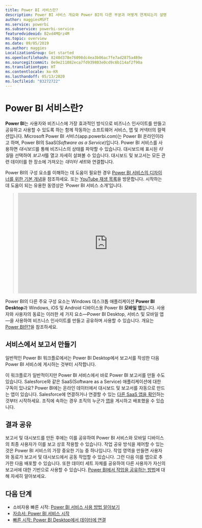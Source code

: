 ```yaml
---
title: Power BI 서비스란?
description: Power BI 서비스 개요와 Power BI의 다른 부분과 어떻게 연계되는지 설명합니다.
author: maggiesMSFT
ms.service: powerbi
ms.subservice: powerbi-service
featuredvideoid: B2vd4MQrz4M
ms.topic: overview
ms.date: 09/05/2019
ms.author: maggies
LocalizationGroup: Get started
ms.openlocfilehash: 8240d378e76098dc4ea3b06ac7fe7ad2875a489e
ms.sourcegitcommit: 0e9e211082eca7fd939803e0cd9c6b114af2f90a
ms.translationtype: HT
ms.contentlocale: ko-KR
ms.lasthandoff: 05/13/2020
ms.locfileid: "83272722"
---
```

# <a name="what-is-the-power-bi-service"></a>Power BI 서비스란?
**Power BI**는 사용자와 비즈니스에 가장 효과적인 방식으로 비즈니스 인사이트를 만들고 공유하고 사용할 수 있도록 하는 함께 작동하는 소프트웨어 서비스, 앱 및 커넥터의 컬렉션입니다. Microsoft Power BI *서비스*(app.powerbi.com)는 Power BI 온라인이라고 하며, Power BI의 SaaS(*Software as a Service*)입니다. Power BI 서비스를 사용하면 *대시보드*를 통해 비즈니스의 상태를 파악할 수 있습니다. 대시보드에 표시된 *타일*을 선택하여 *보고서*를 열고 자세히 살펴볼 수 있습니다. 대시보드 및 보고서는 모든 관련 데이터를 한 장소에 가져오는 *데이터 세트*와 연결합니다. 

Power BI의 구성 요소를 이해하는 데 도움이 필요한 경우 [Power BI 서비스의 디자이너를 위한 기본 개념](service-basic-concepts.md)을 참조하세요. 또는 [YouTube 재생 목록](https://www.youtube.com/playlist?list=PL1N57mwBHtN0JFoKSR0n-tBkUJHeMP2cP)을 방문합니다. 시작하는 데 도움이 되는 유용한 동영상은 ‘Power BI 서비스 소개’입니다. 

> 
> <iframe width="560" height="315" src="https://www.youtube.com/embed/B2vd4MQrz4M" frameborder="0" allowfullscreen></iframe>
> 

Power BI의 다른 주요 구성 요소는 Windows 데스크톱 애플리케이션 **Power BI Desktop**과 Windows, iOS 및 Android 디바이스용 Power BI **모바일 앱**입니다. 사용자와 사용자의 동료는 이러한 세 가지 요소&mdash;Power BI Desktop, 서비스 및 모바일 앱&mdash;을 사용하여 비즈니스 인사이트를 만들고 공유하며 사용할 수 있습니다. 개요는 [Power BI란?](fundamentals/power-bi-overview.md)을 참조하세요.

## <a name="creating-reports-in-the-service"></a>서비스에서 보고서 만들기
일반적인 Power BI 워크플로에서는 Power BI Desktop에서 보고서를 작성한 다음 Power BI 서비스에 게시하는 것부터 시작합니다.  

이 워크플로가 일반적이지만 Power BI 서비스에서 바로 Power BI 보고서를 만들 수도 있습니다. Salesforce와 같은 SaaS(Software as a Service) 애플리케이션에 대한 구독이 있나요? Power BI에는 온라인 데이터에서 대시보드 및 보고서를 자동으로 만드는 앱이 있습니다. Salesforce에 연결하거나 연결할 수 있는 [다른 SaaS 앱을 확인](connect-data/service-get-data.md)하는 것부터 시작하세요. 조직에 속하는 경우 조직의 누군가 [앱](collaborate-share/service-create-distribute-apps.md)을 게시하고 배포했을 수 있습니다.

## <a name="sharing-your-findings"></a>결과 공유 

보고서 및 대시보드를 만든 후에는 이를 공유하여 Power BI 서비스와 모바일 디바이스의 최종 사용자가 이를 보고 상호 작용할 수 있습니다. 작업 공유 방식을 제어할 수 있는 것은 Power BI 서비스의 가장 중요한 기능 중 하나입니다. 작업 영역을 만들면 사용자와 동료가 보고서 및 대시보드에서 공동 작업할 수 있습니다. 그런 다음 이를 앱으로 추가한 다음 배포할 수 있습니다. 또한 데이터 세트 자체를 공유하여 다른 사용자가 자신의 보고서에 대한 기반으로 사용할 수 있습니다. [Power BI에서 작업을 공유하는 방법](collaborate-share/service-how-to-collaborate-distribute-dashboards-reports.md)에 대해 자세히 알아보세요.

## <a name="next-steps"></a>다음 단계
- 소비자용 빠른 시작: [Power BI 서비스 사용 방법 알아보기](consumer/end-user-experience.md)   
- [자습서: Power BI 서비스 시작](service-get-started.md)
- [빠른 시작: Power BI Desktop에서 데이터에 연결](connect-data/desktop-quickstart-connect-to-data.md)
